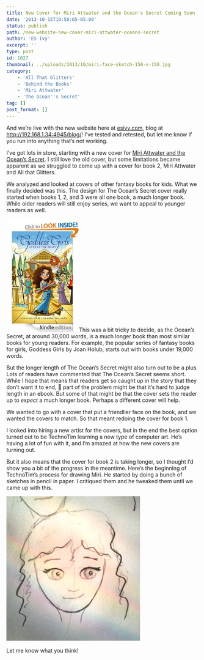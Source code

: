 ```yaml
---
title: New Cover for Miri Attwater and the Ocean's Secret Coming Soon
date: '2013-10-15T10:50:05-05:00'
status: publish
path: /new-website-new-cover-miri-attwater-oceans-secret
author: 'ES Ivy'
excerpt: ''
type: post
id: 1027
thumbnail: ../uploads/2013/10/miri-face-sketch-150-x-150.jpg
category:
    - 'All That Glitters'
    - 'Behind the Books'
    - 'Miri Attwater'
    - 'The Ocean''s Secret'
tag: []
post_format: []
---
```

And we’re live with the new website here at [esivy.com](http://192.168.1.34:4945), blog at <http://192.168.1.34:4945/blog/>! I’ve tested and retested, but let me know if you run into anything that’s not working.

I’ve got lots in store, starting with a new cover for [Miri Attwater and the Ocean’s Secret](http://www.amazon.com/Attwater-Mermaid-Princess-Adventures-ebook/dp/B0087451I2/). I still love the old cover, but some limitations became apparent as we struggled to come up with a cover for book 2, Miri Attwater and All that Glitters.

We analyzed and looked at covers of other fantasy books for kids. What we finally decided was this. The design for The Ocean’s Secret cover really started when books 1, 2, and 3 were all one book, a much longer book. While older readers will still enjoy series, we want to appeal to younger readers as well.

![Athena the Brain](../uploads/2013/10/Athena-the-Brain-190-x-296.jpg)This was a bit tricky to decide, as the Ocean’s Secret, at around 30,000 words, is a much longer book than most similar books for young readers. For example, the popular series of fantasy books for girls, Goddess Girls by Joan Holub, starts out with books under 19,000 words.

But the longer length of The Ocean’s Secret might also turn out to be a plus. Lots of readers have commented that The Ocean’s Secret seems short. While I hope that means that readers get so caught up in the story that they don’t want it to end, 🙂 part of the problem might be that it’s hard to judge length in an ebook. But some of that might be that the cover sets the reader up to *expect* a much longer book. Perhaps a different cover will help.

We wanted to go with a cover that put a friendlier face on the book, and we wanted the covers to match. So that meant redoing the cover for book 1.

I looked into hiring a new artist for the covers, but in the end the best option turned out to be TechnoTim learning a new type of computer art. He’s having a lot of fun with it, and I’m amazed at how the new covers are turning out.

But it also means that the cover for book 2 is taking longer, so I thought I’d show you a bit of the progress in the meantime. Here’s the beginning of TechnoTim’s process for drawing Miri. He started by doing a bunch of sketches in pencil in paper. I critiqued them and he tweaked them until we came up with this.

![Miri sketch](../uploads/2013/10/miri-face-sketch-350-x-378.jpg)

Let me know what you think!